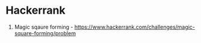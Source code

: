 # Hackerrank

1. Magic sqaure forming - https://www.hackerrank.com/challenges/magic-square-forming/problem
